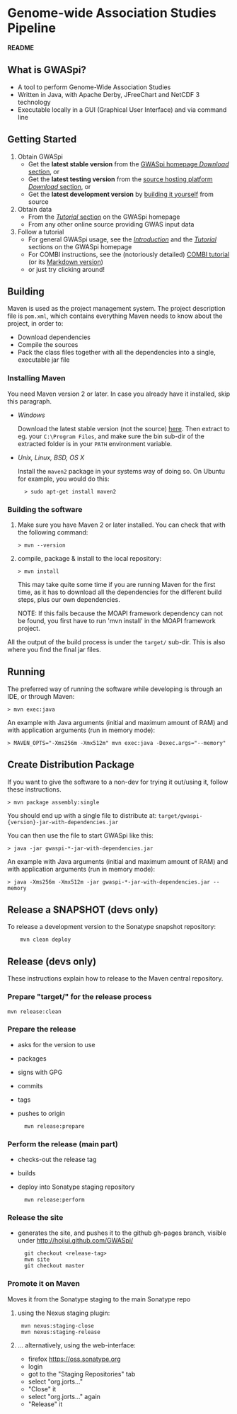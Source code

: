# Genome-wide Association Studies Pipeline

__README__


## What is GWASpi?

* A tool to perform Genome-Wide Association Studies
* Written in Java, with Apache Derby, JFreeChart and NetCDF 3 technology
* Executable locally in a GUI (Graphical User Interface) and via command line


## Getting Started

1. Obtain GWASpi
	* Get the __latest stable version__ from the [GWASpi homepage _Download_ section](http://www.gwaspi.org/?page_id=182), or
	* Get the __latest testing version__ from the [source hosting platform _Download_ section](https://bitbucket.org/hoijui/gwaspi/downloads), or
	* Get the __latest development version__ by [building it yourself](#building) from source
2. Obtain data
	* From the [_Tutorial_ section](http://www.gwaspi.org/?page_id=226) on the GWASpi homepage
	* From any other online source providing GWAS input data
3. Follow a tutorial
	* For general GWASpi usage, see the [_Introduction_](http://www.gwaspi.org/?page_id=213)
		and the [_Tutorial_](http://www.gwaspi.org/?page_id=226) sections on the GWASpi homepage
	* For COMBI instructions, see the (notoriously detailed) [COMBI tutorial](TUTORIAL.COMBI.html)
		(or its [Markdown version](src/main/resources/doc/TUTORIAL.COMBI.md))
	* or just try clicking around!


## Building

Maven is used as the project management system.
The project description file is `pom.xml`,
which contains everything Maven needs to know about the project, in order to:

* Download dependencies
* Compile the sources
* Pack the class files together with all the dependencies into a single,
  executable jar file

### Installing Maven

You need Maven version 2 or later.
In case you already have it installed, skip this paragraph.

* _Windows_

	Download the latest stable version (not the source)
	[here](http://maven.apache.org/download.html).
	Then extract to eg. your `C:\Program Files`,
	and make sure the bin sub-dir of the extracted folder is in your `PATH`
	environment variable.

* _Unix, Linux, BSD, OS X_

	Install the `maven2` package in your systems way of doing so.
	On Ubuntu for example, you would do this:

		> sudo apt-get install maven2

### Building the software

1.	Make sure you have Maven 2 or later installed.
	You can check that with the following command:

		> mvn --version

2.	compile, package & install to the local repository:

		> mvn install

	This may take quite some time if you are running Maven for the first time,
	as it has to download all the dependencies for the different build steps,
	plus our own dependencies.

	NOTE: If this fails because the MOAPI framework dependency can not be found,
	you first have to run 'mvn install' in the MOAPI framework project.

All the output of the build process is under the `target/` sub-dir.
This is also where you find the final jar files.


## Running

The preferred way of running the software while developing is through an IDE,
or through Maven:

	> mvn exec:java

An example with Java arguments (initial and maximum amount of RAM)
and with application arguments (run in memory mode):

	> MAVEN_OPTS="-Xms256m -Xmx512m" mvn exec:java -Dexec.args="--memory"


## Create Distribution Package

If you want to give the software to a non-dev for trying it out/using it,
follow these instructions.

	> mvn package assembly:single

You should end up with a single file to distribute at:
`target/gwaspi-{version}-jar-with-dependencies.jar`

You can then use the file to start GWASpi like this:

	> java -jar gwaspi-*-jar-with-dependencies.jar

An example with Java arguments (initial and maximum amount of RAM)
and with application arguments (run in memory mode):

	> java -Xms256m -Xmx512m -jar gwaspi-*-jar-with-dependencies.jar --memory


## Release a SNAPSHOT (devs only)

To release a development version to the Sonatype snapshot repository:

		mvn clean deploy


## Release (devs only)

These instructions explain how to release to the Maven central repository.

### Prepare "target/" for the release process

	mvn release:clean

### Prepare the release
* asks for the version to use
* packages
* signs with GPG
* commits
* tags
* pushes to origin

		mvn release:prepare

### Perform the release (main part)
* checks-out the release tag
* builds
* deploy into Sonatype staging repository

		mvn release:perform

### Release the site
* generates the site, and pushes it to the github gh-pages branch,
  visible under http://hoijui.github.com/GWASpi/

		git checkout <release-tag>
		mvn site
		git checkout master

### Promote it on Maven
Moves it from the Sonatype staging to the main Sonatype repo

1. using the Nexus staging plugin:

		mvn nexus:staging-close
		mvn nexus:staging-release

2. ... alternatively, using the web-interface:
	* firefox https://oss.sonatype.org
	* login
	* got to the "Staging Repositories" tab
	* select "org.jorts..."
	* "Close" it
	* select "org.jorts..." again
	* "Release" it


